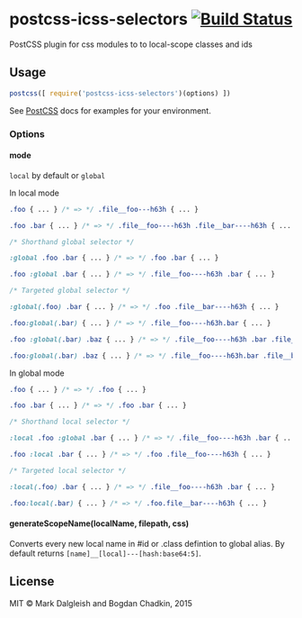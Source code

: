 # postcss-icss-selectors [![Build Status][travis-img]][travis]

[PostCSS]: https://github.com/postcss/postcss
[travis-img]: https://travis-ci.org/css-modules/postcss-icss-selectors.svg
[travis]: https://travis-ci.org/css-modules/postcss-icss-selectors

PostCSS plugin for css modules to to local-scope classes and ids

## Usage

```js
postcss([ require('postcss-icss-selectors')(options) ])
```

See [PostCSS] docs for examples for your environment.

### Options

#### mode

`local` by default or `global`

In local mode

```css
.foo { ... } /* => */ .file__foo---h63h { ... }

.foo .bar { ... } /* => */ .file__foo----h63h .file__bar----h63h { ... }

/* Shorthand global selector */

:global .foo .bar { ... } /* => */ .foo .bar { ... }

.foo :global .bar { ... } /* => */ .file__foo----h63h .bar { ... }

/* Targeted global selector */

:global(.foo) .bar { ... } /* => */ .foo .file__bar----h63h { ... }

.foo:global(.bar) { ... } /* => */ .file__foo----h63h.bar { ... }

.foo :global(.bar) .baz { ... } /* => */ .file__foo----h63h .bar .file__baz----h63h { ... }

.foo:global(.bar) .baz { ... } /* => */ .file__foo----h63h.bar .file__baz----h63h { ... }
```

In global mode

```css
.foo { ... } /* => */ .foo { ... }

.foo .bar { ... } /* => */ .foo .bar { ... }

/* Shorthand local selector */

:local .foo :global .bar { ... } /* => */ .file__foo----h63h .bar { ... }

.foo :local .bar { ... } /* => */ .foo .file__foo----h63h { ... }

/* Targeted local selector */

:local(.foo) .bar { ... } /* => */ .file__foo----h63h .bar { ... }

.foo:local(.bar) { ... } /* => */ .foo.file__bar----h63h { ... }

```

#### generateScopeName(localName, filepath, css)

Converts every new local name in #id or .class defintion to global alias.
By default returns `[name]__[local]---[hash:base64:5]`.


## License

MIT © Mark Dalgleish and Bogdan Chadkin, 2015
